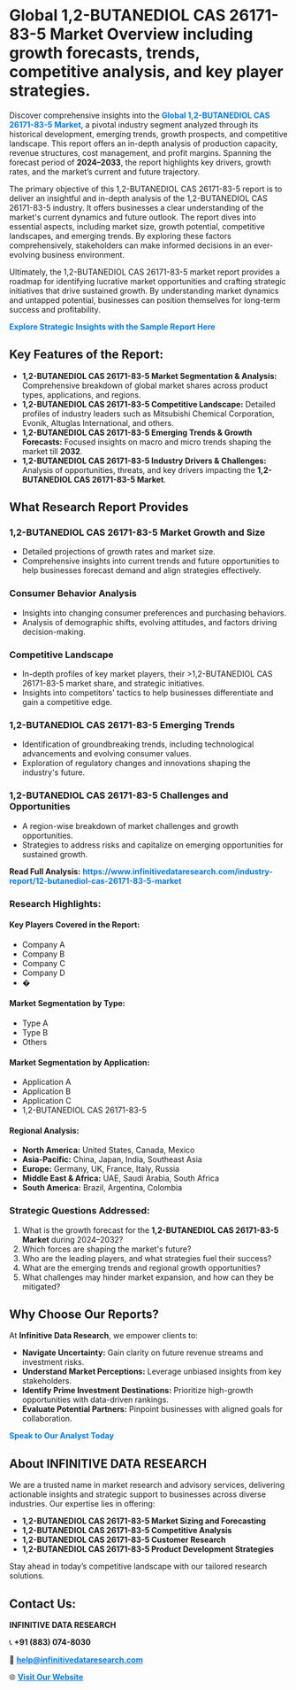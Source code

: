 <h1>Global 1,2-BUTANEDIOL CAS 26171-83-5 Market Overview including growth forecasts, trends, competitive analysis, and key player strategies.</h1>
<p>
Discover comprehensive insights into the 
<a href="https://www.infinitivedataresearch.com/industry-report/12-butanediol-cas-26171-83-5-market" rel="dofollow" style="color: #007BFF; text-decoration: none;"><strong>Global 1,2-BUTANEDIOL CAS 26171-83-5 Market</strong></a>, a pivotal industry segment analyzed through its historical development, emerging trends, growth prospects, and competitive landscape. This report offers an in-depth analysis of production capacity, revenue structures, cost management, and profit margins. Spanning the forecast period of <strong>2024–2033</strong>, the report highlights key drivers, growth rates, and the market’s current and future trajectory.
</p>
<p>
The primary objective of this 1,2-BUTANEDIOL CAS 26171-83-5 report is to deliver an insightful and in-depth analysis of the 1,2-BUTANEDIOL CAS 26171-83-5 industry. It offers businesses a clear understanding of the market's current dynamics and future outlook. The report dives into essential aspects, including market size, growth potential, competitive landscapes, and emerging trends. By exploring these factors comprehensively, stakeholders can make informed decisions in an ever-evolving business environment.
</p>
<p>
Ultimately, the 1,2-BUTANEDIOL CAS 26171-83-5 market report provides a roadmap for identifying lucrative market opportunities and crafting strategic initiatives that drive sustained growth. By understanding market dynamics and untapped potential, businesses can position themselves for long-term success and profitability.
</p>
<p>
<a href="https://www.infinitivedataresearch.com/request-sample/reportId=103594" style="color: #007BFF; text-decoration: none;"><strong>Explore Strategic Insights with the Sample Report Here</strong></a>
</p>

<h2>Key Features of the Report:</h2>
<ul>
<li><strong>1,2-BUTANEDIOL CAS 26171-83-5 Market Segmentation & Analysis:</strong> Comprehensive breakdown of global market shares across product types, applications, and regions.</li>
<li><strong>1,2-BUTANEDIOL CAS 26171-83-5 Competitive Landscape:</strong> Detailed profiles of industry leaders such as Mitsubishi Chemical Corporation, Evonik, Altuglas International, and others.</li>
<li><strong>1,2-BUTANEDIOL CAS 26171-83-5 Emerging Trends & Growth Forecasts:</strong> Focused insights on macro and micro trends shaping the market till <strong>2032</strong>.</li>
<li><strong>1,2-BUTANEDIOL CAS 26171-83-5 Industry Drivers & Challenges:</strong> Analysis of opportunities, threats, and key drivers impacting the <strong>1,2-BUTANEDIOL CAS 26171-83-5 Market</strong>.</li>
</ul>

<h2>What Research Report Provides</h2>
<h3>1,2-BUTANEDIOL CAS 26171-83-5 Market Growth and Size</h3>
<ul>
<li>Detailed projections of growth rates and market size.</li>
<li>Comprehensive insights into current trends and future opportunities to help businesses forecast demand and align strategies effectively.</li>
</ul>

<h3>Consumer Behavior Analysis</h3>
<ul>
<li>Insights into changing consumer preferences and purchasing behaviors.</li>
<li>Analysis of demographic shifts, evolving attitudes, and factors driving decision-making.</li>
</ul>

<h3>Competitive Landscape</h3>
<ul>
<li>In-depth profiles of key market players, their >1,2-BUTANEDIOL CAS 26171-83-5 market share, and strategic initiatives.</li>
<li>Insights into competitors' tactics to help businesses differentiate and gain a competitive edge.</li>
</ul>

<h3>1,2-BUTANEDIOL CAS 26171-83-5 Emerging Trends</h3>
<ul>
<li>Identification of groundbreaking trends, including technological advancements and evolving consumer values.</li>
<li>Exploration of regulatory changes and innovations shaping the industry's future.</li>
</ul>

<h3>1,2-BUTANEDIOL CAS 26171-83-5 Challenges and Opportunities</h3>
<ul>
<li>A region-wise breakdown of market challenges and growth opportunities.</li>
<li>Strategies to address risks and capitalize on emerging opportunities for sustained growth.</li>
</ul>
<p><strong>Read Full Analysis:</strong> <a href="https://www.infinitivedataresearch.com/industry-report/12-butanediol-cas-26171-83-5-market" rel="dofollow" style="color: #007BFF; text-decoration: none;"><strong>https://www.infinitivedataresearch.com/industry-report/12-butanediol-cas-26171-83-5-market</strong></a></p>
<h3>Research Highlights:</h3>
<h4>Key Players Covered in the Report:</h4>
<ul><li>Company A</li><li>Company B</li><li>Company C</li><li>Company D</li><li>�</li></ul>
<h4>Market Segmentation by Type:</h4>
<ul><li>Type A</li><li>Type B</li><li>Others</li></ul>
<h4>Market Segmentation by Application:</h4>
<ul><li>Application A</li><li>Application B</li><li>Application C</li><li>1,2-BUTANEDIOL CAS 26171-83-5</li></ul>

<h4>Regional Analysis:</h4>
<ul>
<li><strong>North America:</strong> United States, Canada, Mexico</li>
<li><strong>Asia-Pacific:</strong> China, Japan, India, Southeast Asia</li>
<li><strong>Europe:</strong> Germany, UK, France, Italy, Russia</li>
<li><strong>Middle East & Africa:</strong> UAE, Saudi Arabia, South Africa</li>
<li><strong>South America:</strong> Brazil, Argentina, Colombia</li>
</ul>

<h3>Strategic Questions Addressed:</h3>
<ol>
<li>What is the growth forecast for the <strong>1,2-BUTANEDIOL CAS 26171-83-5 Market</strong> during 2024–2032?</li>
<li>Which forces are shaping the market's future?</li>
<li>Who are the leading players, and what strategies fuel their success?</li>
<li>What are the emerging trends and regional growth opportunities?</li>
<li>What challenges may hinder market expansion, and how can they be mitigated?</li>
</ol>

<h2>Why Choose Our Reports?</h2>
<p>At <strong>Infinitive Data Research</strong>, we empower clients to:</p>
<ul>
<li><strong>Navigate Uncertainty:</strong> Gain clarity on future revenue streams and investment risks.</li>
<li><strong>Understand Market Perceptions:</strong> Leverage unbiased insights from key stakeholders.</li>
<li><strong>Identify Prime Investment Destinations:</strong> Prioritize high-growth opportunities with data-driven rankings.</li>
<li><strong>Evaluate Potential Partners:</strong> Pinpoint businesses with aligned goals for collaboration.</li>
</ul>
<p><a href="https://www.infinitivedataresearch.com/industry-report/12-butanediol-cas-26171-83-5-market" rel="dofollow" style="color: #007BFF; text-decoration: none;"><strong>Speak to Our Analyst Today</strong></a></p>

<h2>About INFINITIVE DATA RESEARCH</h2>
<p>We are a trusted name in market research and advisory services, delivering actionable insights and strategic support to businesses across diverse industries. Our expertise lies in offering:</p>
<ul>
<li><strong>1,2-BUTANEDIOL CAS 26171-83-5 Market Sizing and Forecasting</strong></li>
<li><strong>1,2-BUTANEDIOL CAS 26171-83-5 Competitive Analysis</strong></li>
<li><strong>1,2-BUTANEDIOL CAS 26171-83-5 Customer Research</strong></li>
<li><strong>1,2-BUTANEDIOL CAS 26171-83-5 Product Development Strategies</strong></li>
</ul>
<p>Stay ahead in today’s competitive landscape with our tailored research solutions.</p>

<h2>Contact Us:</h2>
<p><strong>INFINITIVE DATA RESEARCH</strong></p>
<p>📞 <strong>+91 (883) 074-8030</strong></p>
<p>📧 <strong><a href="mailto:help@infinitivedataresearch.com" style="color: #007BFF;">help@infinitivedataresearch.com</a></strong></p>
<p>🌐 <strong><a href="https://www.infinitivedataresearch.com" rel="dofollow" style="color: #007BFF;">Visit Our Website</a></strong></p>